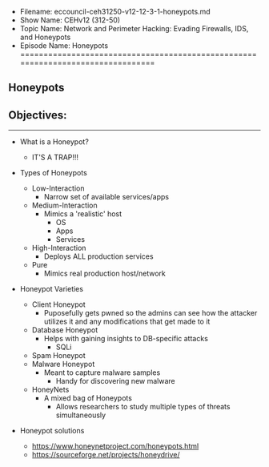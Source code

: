 - Filename: eccouncil-ceh31250-v12-12-3-1-honeypots.md
- Show Name: CEHv12 (312-50)
- Topic Name: Network and Perimeter Hacking: Evading Firewalls, IDS, and Honeypots
- Episode Name: Honeypots
================================================================================


Honeypots
--------------------------------------------------------------------------------

Objectives:
--------------------------------------------------------------------------------

--------------------------------------------------------------------------------


+ What is a Honeypot?
  - IT'S A TRAP!!!
+ Types of Honeypots
  - Low-Interaction
    + Narrow set of available services/apps
  - Medium-Interaction
    + Mimics a 'realistic' host
      - OS
      - Apps
      - Services
  - High-Interaction
    + Deploys ALL production services
  - Pure
    + Mimics real production host/network

+ Honeypot Varieties
  - Client Honeypot
    + Puposefully gets pwned so the admins can see how the attacker utilizes
      it and any modifications that get made to it
  - Database Honeypot
    + Helps with gaining insights to DB-specific attacks
      - SQLi
  - Spam Honeypot
  - Malware Honeypot
    + Meant to capture malware samples
      - Handy for discovering new malware
  - HoneyNets
    + A mixed bag of Honeypots
      - Allows researchers to study multiple types of threats simultaneously 

+ Honeypot solutions
  - https://www.honeynetproject.com/honeypots.html
  - https://sourceforge.net/projects/honeydrive/
